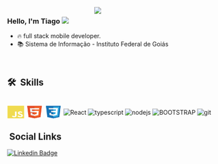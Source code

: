 <img align="right" src="https://github.com/josepholiveira/josepholiveira/blob/master/images/illustration.png" width="300"/>

### Hello, I'm Tiago <img src="https://github.com/TheDudeThatCode/TheDudeThatCode/blob/master/Assets/Mario_Hello_Big.gif" width="30px">

- 🔥 full stack mobile developer.
- 📚 Sistema de Informação - Instituto Federal de Goiás
<br> 

## 🛠 &nbsp;Skills
<div style="display: inline_block"><br> 
  <img align="center" alt="js" height="30" width="40" src="https://raw.githubusercontent.com/devicons/devicon/master/icons/javascript/javascript-plain.svg">
  <img align="center" alt="HTML" height="30" width="40" src="https://raw.githubusercontent.com/devicons/devicon/master/icons/html5/html5-original.svg">
  <img align="center" alt="CSS" height="30" width="40" src="https://raw.githubusercontent.com/devicons/devicon/master/icons/css3/css3-original.svg">
   <img align="center" alt="React" height="30" width="40" src="https://cdn.jsdelivr.net/gh/devicons/devicon/icons/react/react-original.svg">
  
  <img align="center" alt="typescript" height="30" width="40" src="https://cdn.jsdelivr.net/gh/devicons/devicon/icons/typescript/typescript-original.svg">
  
  <img align="center" alt="nodejs" height="90" width="120" src="https://cdn.jsdelivr.net/gh/devicons/devicon/icons/nodejs/nodejs-original-wordmark.svg">
  
  <img align="center" alt="BOOTSTRAP" height="30" width="40" src="https://cdn.jsdelivr.net/gh/devicons/devicon/icons/bootstrap/bootstrap-original.svg">
  <img align="center" alt="git" height="30" width="40" src="https://cdn.jsdelivr.net/gh/devicons/devicon/icons/git/git-plain.svg">
  
  </div>

## &nbsp;Social Links

[![Linkedin Badge](https://img.shields.io/badge/-Tiago%20Oliveira-3333cc?style=flat-square&logo=Linkedin&logoColor=white&link=https://www.linkedin.com/in/agotsilva/)](https://www.linkedin.com/in/agotsilva/)

